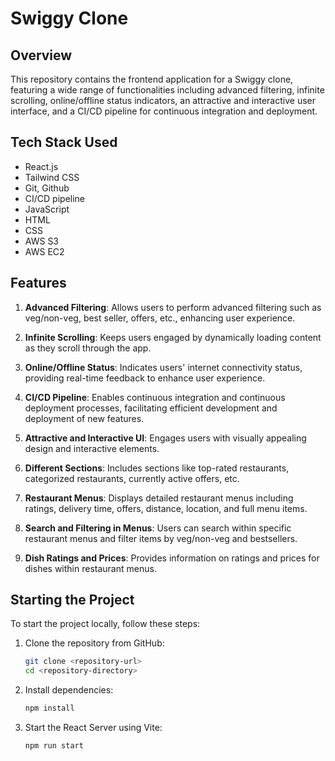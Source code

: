 
# Swiggy Clone

## Overview
This repository contains the frontend application for a Swiggy clone, featuring a wide range of functionalities including advanced filtering, infinite scrolling, online/offline status indicators, an attractive and interactive user interface, and a CI/CD pipeline for continuous integration and deployment.

## Tech Stack Used
- React.js
- Tailwind CSS
- Git, Github
- CI/CD pipeline
- JavaScript
- HTML
- CSS
- AWS S3
- AWS EC2

## Features
1. **Advanced Filtering**: Allows users to perform advanced filtering such as veg/non-veg, best seller, offers, etc., enhancing user experience.
   
2. **Infinite Scrolling**: Keeps users engaged by dynamically loading content as they scroll through the app.
   
3. **Online/Offline Status**: Indicates users' internet connectivity status, providing real-time feedback to enhance user experience.
   
4. **CI/CD Pipeline**: Enables continuous integration and continuous deployment processes, facilitating efficient development and deployment of new features.
   
5. **Attractive and Interactive UI**: Engages users with visually appealing design and interactive elements.
   
6. **Different Sections**: Includes sections like top-rated restaurants, categorized restaurants, currently active offers, etc.
   
7. **Restaurant Menus**: Displays detailed restaurant menus including ratings, delivery time, offers, distance, location, and full menu items.
   
8. **Search and Filtering in Menus**: Users can search within specific restaurant menus and filter items by veg/non-veg and bestsellers.
   
9. **Dish Ratings and Prices**: Provides information on ratings and prices for dishes within restaurant menus.

## Starting the Project
To start the project locally, follow these steps:

1. Clone the repository from GitHub:
   ```bash
   git clone <repository-url>
   cd <repository-directory>
   ```

2. Install dependencies:
   ```bash
   npm install
   ```

3. Start the React Server using Vite:
   ```bash
   npm run start
   ```

